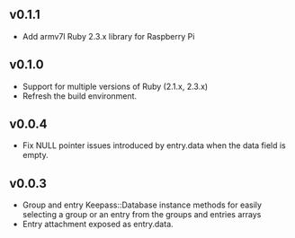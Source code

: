 ## v0.1.1
 * Add armv7l Ruby 2.3.x library for Raspberry Pi

## v0.1.0
 * Support for multiple versions of Ruby (2.1.x, 2.3.x)
 * Refresh the build environment.

## v0.0.4
 * Fix NULL pointer issues introduced by entry.data when the data field is empty.

## v0.0.3
 * Group and entry Keepass::Database instance methods for easily selecting a group or an entry from the groups and entries arrays
 * Entry attachment exposed as entry.data.

